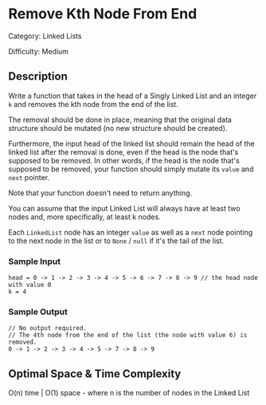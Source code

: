 # Remove Kth Node From End

Category: Linked Lists

Difficulty: Medium

## Description

Write a function that takes in the head of a Singly Linked List and an integer
`k` and removes the kth node from the end of the list.

The removal should be done in place, meaning that the original data structure
should be mutated (no new structure should be created).

Furthermore, the input head of the linked list should remain the head of the
linked list after the removal is done, even if the head is the node that's
supposed to be removed. In other words, if the head is the node that's
supposed to be removed, your function should simply mutate its
`value` and `next` pointer.


Note that your function doesn't need to return anything.

You can assume that the input Linked List will always have at least two nodes
and, more specifically, at least k nodes.

Each `LinkedList` node has an integer `value` as well as
a `next` node pointing to the next node in the list or to
`None` / `null` if it's the tail of the list.


### Sample Input
```
head = 0 -> 1 -> 2 -> 3 -> 4 -> 5 -> 6 -> 7 -> 8 -> 9 // the head node with value 0
k = 4
```

### Sample Output
```
// No output required.
// The 4th node from the end of the list (the node with value 6) is removed.
0 -> 1 -> 2 -> 3 -> 4 -> 5 -> 7 -> 8 -> 9
```

## Optimal Space & Time Complexity

O(n) time | O(1) space - where n is the number of nodes in the Linked List
